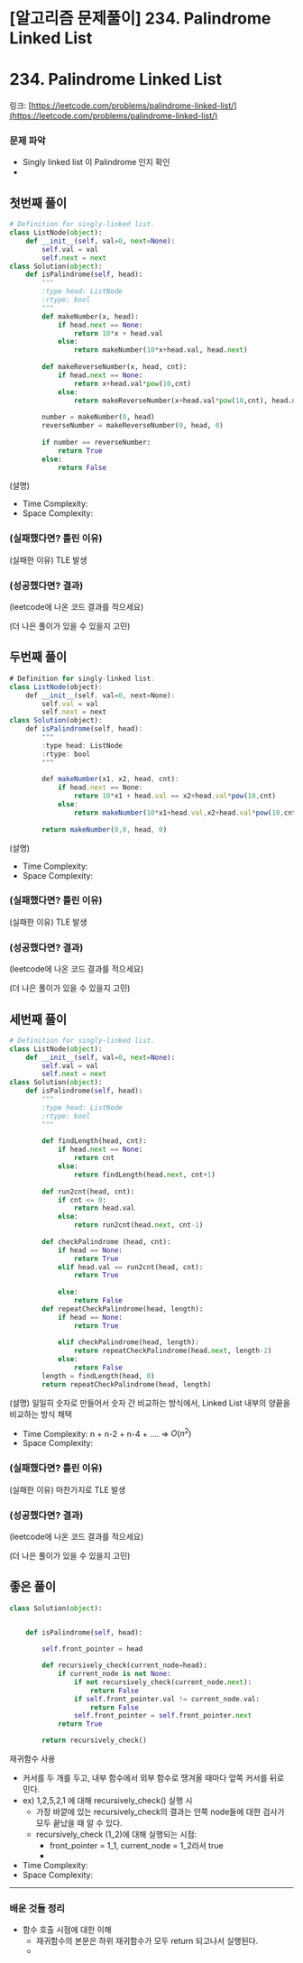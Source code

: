 # [알고리즘 문제풀이] 234. Palindrome Linked List

# 234. Palindrome Linked List

링크: [https://leetcode.com/problems/palindrome-linked-list/](https://leetcode.com/problems/palindrome-linked-list/)

### 문제 파악

- Singly linked list 이 Palindrome 인지 확인
- 

## 첫번째 풀이

```python
# Definition for singly-linked list.
class ListNode(object):
    def __init__(self, val=0, next=None):
        self.val = val
        self.next = next
class Solution(object):
    def isPalindrome(self, head):
        """
        :type head: ListNode
        :rtype: bool
        """
        def makeNumber(x, head):
            if head.next == None:
                return 10*x + head.val
            else:
                return makeNumber(10*x+head.val, head.next)
    
        def makeReverseNumber(x, head, cnt):
            if head.next == None:
                return x+head.val*pow(10,cnt)
            else:
                return makeReverseNumber(x+head.val*pow(10,cnt), head.next,cnt+1)
        
        number = makeNumber(0, head)
        reverseNumber = makeReverseNumber(0, head, 0)
        
        if number == reverseNumber:
            return True
        else:
            return False
```

(설명)

- Time Complexity:
- Space Complexity:

### (실패했다면? 틀린 이유)

 (실패한 이유) TLE 발생

### (성공했다면? 결과)

(leetcode에 나온 코드 결과를 적으세요)

(더 나은 풀이가 있을 수 있을지 고민)

## 두번째 풀이

```jsx
# Definition for singly-linked list.
class ListNode(object):
    def __init__(self, val=0, next=None):
        self.val = val
        self.next = next
class Solution(object):
    def isPalindrome(self, head):
        """
        :type head: ListNode
        :rtype: bool
        """
        
        def makeNumber(x1, x2, head, cnt):
            if head.next == None:
                return 10*x1 + head.val == x2+head.val*pow(10,cnt)
            else:
                return makeNumber(10*x1+head.val,x2+head.val*pow(10,cnt), head.next, cnt+1)
        
        return makeNumber(0,0, head, 0)
```

(설명)

- Time Complexity:
- Space Complexity:

### (실패했다면? 틀린 이유)

 (실패한 이유) TLE 발생

### (성공했다면? 결과)

(leetcode에 나온 코드 결과를 적으세요)

(더 나은 풀이가 있을 수 있을지 고민)

## 세번째 풀이

```python
# Definition for singly-linked list.
class ListNode(object):
    def __init__(self, val=0, next=None):
        self.val = val
        self.next = next
class Solution(object):
    def isPalindrome(self, head):
        """
        :type head: ListNode
        :rtype: bool
        """
            
        def findLength(head, cnt):
            if head.next == None:
                return cnt
            else:
                return findLength(head.next, cnt+1)
            
        def run2cnt(head, cnt):
            if cnt <= 0:
                return head.val
            else:
                return run2cnt(head.next, cnt-1)
        
        def checkPalindrome (head, cnt):
            if head == None:
                return True
            elif head.val == run2cnt(head, cnt):
                return True
                
            else:
                return False
        def repeatCheckPalindrome(head, length):
            if head == None:
                return True
            
            elif checkPalindrome(head, length):
                return repeatCheckPalindrome(head.next, length-2)
            else:
                return False
        length = findLength(head, 0)
        return repeatCheckPalindrome(head, length)
```

(설명) 일일히 숫자로 만들어서 숫자 간 비교하는 방식에서, Linked List 내부의 양끝을 비교하는 방식 채택

- Time Complexity: n + n-2 + n-4 + …. ⇒ $O(n^{2})$
- Space Complexity:

### (실패했다면? 틀린 이유)

 (실패한 이유) 마찬가지로 TLE 발생

### (성공했다면? 결과)

(leetcode에 나온 코드 결과를 적으세요)

(더 나은 풀이가 있을 수 있을지 고민)

## 좋은 풀이

```python
class Solution(object):

            
    def isPalindrome(self, head):

        self.front_pointer = head

        def recursively_check(current_node=head):
            if current_node is not None:
                if not recursively_check(current_node.next):
                    return False
                if self.front_pointer.val != current_node.val:
                    return False
                self.front_pointer = self.front_pointer.next
            return True

        return recursively_check()
```

재귀함수 사용

- 커서를 두 개를 두고, 내부 함수에서 외부 함수로 땡겨올 때마다 앞쪽 커서를 뒤로 민다.
- ex) 1,2,5,2,1 에 대해 recursively_check() 실행 시
    - 가장 바깥에 있는 recursively_check의 결과는 안쪽 node들에 대한 검사가 모두 끝났을 때 알 수 있다.
    - recursively_check (1_2)에 대해 실행되는 시점:
        - front_pointer = 1_1, current_node = 1_2라서 true
        - 
- Time Complexity:
- Space Complexity:

---

### 배운 것들 정리

- 함수 호출 시점에 대한 이해
    - 재귀함수의 본문은 하위 재귀함수가 모두 return 되고나서 실행된다.
    -